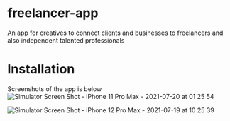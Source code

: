 # freelancer-app
An app for creatives to connect clients and businesses to freelancers and also independent talented professionals

# Installation


Screenshots of the app is below
![Simulator Screen Shot - iPhone 11 Pro Max - 2021-07-20 at 01 25 54](https://user-images.githubusercontent.com/42741527/126248317-97c1beca-e00f-4290-aced-3a42bce12346.png)

![Simulator Screen Shot - iPhone 12 Pro Max - 2021-07-19 at 10 25 39](https://user-images.githubusercontent.com/42741527/126207611-4abb949c-6c20-4429-8bab-2de45517ea7c.png)

